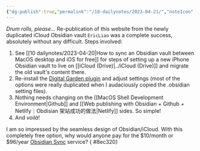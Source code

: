 ```yaml
---
{"dg-publish":true,"permalink":"/10-dailynotes/2023-04-21/","noteIcon":"2"}
---
```


_Drum rolls, please..._ Re-publication of this website from the newly duplicated iCloud Obsidian vault `EricLiao` was a complete success, absolutely without any difficult. Steps involved:
1. See [[10 dailynotes/2023-04-20\|How to sync an Obsidian vault between MacOS desktop and iOS for free]] for steps of setting up a new iPhone Obsidian vault to live on [[iCloud (Drive)\|../iCloud (Drive)]] and migrate the old vault's content there.
2. Re-install the [Digital Garden plugin](https://github.com/oleeskild/obsidian-digital-garden) and adjust settings (most of the options were really duplicated when I audaciously copied the .obsidian setting files).
3. Nothing needs changing on the [[MacOS Shell Development Environment\|Github]] and [[Web publishing with Obsidian + Github + Netlify｜Obdisian 架站成功的做法\|Netlify]] sides. So simple!
4. And _voilà_!

I am so impressed by the seamless design of Obsidian/iCloud. With this completely free option, why would anyone pay for the $10/month or $96/year [Obsidian Sync](https://obsidian.md/sync) service?
{ #8ec320}
